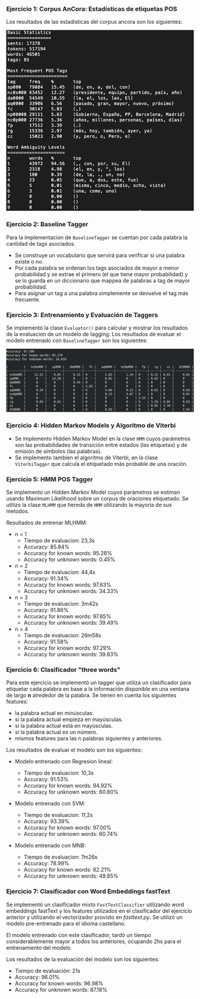 ### Ejercicio 1: Corpus AnCora: Estadísticas de etiquetas POS

Los resultados de las estadisticas del corpus ancora son los siguientes:

![Screenshot](stats.png)

### Ejercicio 2: Baseline Tagger

Para la implementacion de `BaselineTagger` se cuentan por cada palabra la cantidad de tags asociados.

- Se construye un vocabulario que servirá para verificar si una palabra existe o no.
- Por cada palabra se ordenan los tags asociados de mayor a menor probabilidad y se extrae el primero (el que tiene mayor probabilidad) y se lo guarda en un diccionario que mappea de palabras a tag de mayor probabilidad.
- Para asignar un tag a una palabra simplemente se devuelve el tag más frecuente.


### Ejercicio 3: Entrenamiento y Evaluación de Taggers

Se implementó la clase `Evaluator()` para calcular y mostrar los resultados de la evaluacion de un modelo de tagging:
Los resultados de evaluar el modelo entrenado con `BaselineTagger` son los siguientes:

![Screenshot](eval_baseline.png)

### Ejercicio 4: Hidden Markov Models y Algoritmo de Viterbi

- Se implemento Hidden Markov Model en la clase `HMM` cuyos parámetros son las probabilidades de transición entre estados (las etiquetas) y de emisión de símbolos (las palabras).
- Se implemento tambien el algoritmo de Viterbi, en la clase `ViterbiTagger` que calcula el etiquetado más probable de una oración.


### Ejercicio 5: HMM POS Tagger
Se implemento un Hidden Markov Model cuyos parámetros se estiman usando Maximum Likelihood sobre un corpus de oraciones etiquetado.
Se utilizo la clase `MLHMM` que hereda de `HMM` utilizando la mayoria de sus metodos.

Resultados de entrenar MLHMM:

- n = 1
    - Tiempo de evaluacion: 23,3s
    - Accuracy: 85.84%
    - Accuracy for known words: 95.28%
    - Accuracy for unknown words: 0.45%
- n = 2
    - Tiempo de evaluacion: 44,4s
    - Accuracy: 91.34%
    - Accuracy for known words: 97.63%
    - Accuracy for unknown words: 34.33%
- n = 3
    - Tiempo de evaluacion: 3m42s
    - Accuracy: 91.86%
    - Accuracy for known words: 97.65%
    - Accuracy for unknown words: 39.49%
- n = 4
    - Tiempo de evaluacion: 26m58s
    - Accuracy: 91.58%
    - Accuracy for known words: 97.29%
    - Accuracy for unknown words: 39.83%


### Ejercicio 6: Clasificador "three words"

Para este ejercicio se implementó un tagger que utiliza un clasificador para etiquetar cada palabra en base a la información disponible en una ventana de largo __n__ alrededor de la palabra.
Se tienen en cuenta los siguientes features:

- la palabra actual en minúsculas.
- si la palabra actual empieza en mayúsculas.
- si la palabra actual está en mayúsculas.
- si la palabra actual es un número.
- mismos features para las n palabras siguientes y anteriores.

Los resultados de evaluar el modelo son los 
siguientes:

- Modelo entrenado con Regresion lineal:
   - Tiempo de evaluacion: 10,3s
   - Accuracy: 91.53%
   - Accuracy for known words: 94.92%
   - Accuracy for unknown words: 60.80%


- Modelo entrenado con SVM:
    - Tiempo de evaluacion: 11,2s
    - Accuracy: 93.39%
    - Accuracy for known words: 97.00%
    - Accuracy for unknown words: 60.74%


- Modelo entrenado con MNB:
    - Tiempo de evaluacion: 7m26s
    - Accuracy: 78.99%
    - Accuracy for known words: 82.21%
    - Accuracy for unknown words: 49.85%


### Ejercicio 7: Clasificador con Word Embeddings fastText

Se implementó un clasificador mixto `FastTextClassifier` utilizando word embeddings fastText y los features utilizados en el clasificador del ejercicio anterior y utilizando el vectorizador provisto en *fasttext.py*.
Se utilizó un modelo pre-entrenado para el idioma castellano.

El modelo entrenado con este clasificador, tardó un tiempo considerablemente mayor a todos los anteriores, ocupando 2hs para el entrenamiento del modelo.

Los resultados de la evaluación del modelo son los siguientes:

- Tiempo de evaluación: 21s
- Accuracy: 96.01%
- Accuracy for known words: 96.98%
- Accuracy for unknown words: 87.18%
